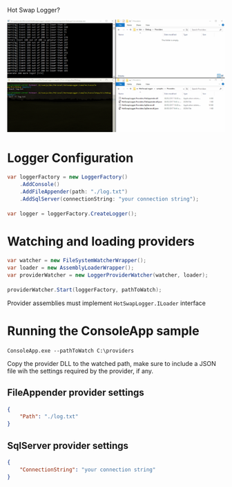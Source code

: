 Hot Swap Logger?

![Demo](assets/demo.gif "Demo")

# Logger Configuration
```csharp
var loggerFactory = new LoggerFactory()
    .AddConsole()
    .AddFileAppender(path: "./log.txt")
    .AddSqlServer(connectionString: "your connection string");

var logger = loggerFactory.CreateLogger();
```

# Watching and loading providers
```csharp
var watcher = new FileSystemWatcherWrapper();
var loader = new AssemblyLoaderWrapper();
var providerWatcher = new LoggerProviderWatcher(watcher, loader);

providerWatcher.Start(loggerFactory, pathToWatch);
```

Provider assemblies must implement `HotSwapLogger.ILoader` interface

# Running the ConsoleApp sample
`ConsoleApp.exe --pathToWatch C:\providers`

Copy the provider DLL to the watched path, make sure to include a JSON file wih the settings required by the provider, if any.

## FileAppender provider settings
```json
{
    "Path": "./log.txt" 
}
```

## SqlServer provider settings
```json
{
    "ConnectionString": "your connection string"
}
```

